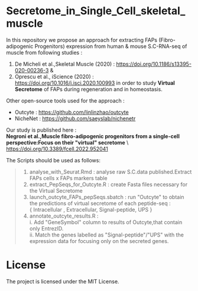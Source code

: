# Secretome_in_Single_Cell_skeletal_muscle
In this repository we propose an approach for extracting FAPs (Fibro-adipogenic Progenitors) expression from human & mouse S.C-RNA-seq of muscle from following studies :
  1. De Micheli et al.,Skeletal Muscle (2020) : https://doi.org/10.1186/s13395-020-00236-3  &
  2. Oprescu et al., iScience (2020) : https://doi.org/10.1016/j.isci.2020.100993 
 in order to study **Virtual Secretome** of FAPs during regeneration and in homeostasis. 
 
Other open-source tools used for the approach :
  - Outcyte : https://github.com/linlinzhao/outcyte
  - NicheNet : https://github.com/saeyslab/nichenetr
  
Our study is published here : \
**Negroni et al.,Muscle fibro-adipogenic progenitors from a single-cell perspective:Focus on their "virtual" secretome** \               https://doi.org/10.3389/fcell.2022.952041

The Scripts should be used as follows: 
 > 1. analyse_with_Seurat.Rmd : analyse raw S.C.data published.Extract FAPs cells x FAPs markers table 
 > 2. extract_PepSeqs_for_Outcyte.R : create Fasta files necessary for the Virtual Secretome
 > 3. launch_outcyte_FAPs_pepSeqs.sbatch : run "Outcyte" to obtain the predictions of virtual secretome of each peptide-seq : \
 >    { Intracellular , Extracellular, Signal-peptide, UPS }
 > 4. annotate_outcyte_results.R : \
 >   i. Add "GeneSymbol" column to results of Outcyte,that contain only EntrezID.\
 >   ii. Match the genes labelled as "Signal-peptide"/"UPS" with the expression data for focusing only on the secreted genes.


# License
The project is licensed under the MIT License.
